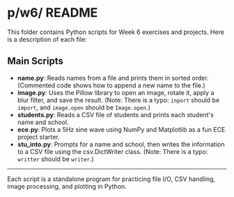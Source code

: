 # p/w6/ README

This folder contains Python scripts for Week 6 exercises and projects. Here is a description of each file:

## Main Scripts
- **name.py**: Reads names from a file and prints them in sorted order. (Commented code shows how to append a new name to the file.)
- **image.py**: Uses the Pillow library to open an image, rotate it, apply a blur filter, and save the result. (Note: There is a typo: `inport` should be `import`, and `image.open` should be `Image.open`.)
- **students.py**: Reads a CSV file of students and prints each student's name and school.
- **ece.py**: Plots a 5Hz sine wave using NumPy and Matplotlib as a fun ECE project starter.
- **stu_into.py**: Prompts for a name and school, then writes the information to a CSV file using the csv.DictWriter class. (Note: There is a typo: `writter` should be `writer`.)

---

Each script is a standalone program for practicing file I/O, CSV handling, image processing, and plotting in Python.
